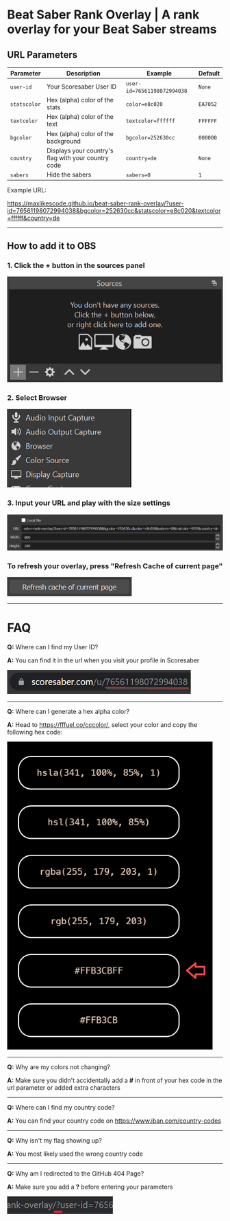 # **Beat Saber Rank Overlay** | A rank overlay for your Beat Saber streams

## URL Parameters

| Parameter    | Description                                         | Example                     | Default  |
| ------------ | --------------------------------------------------- | --------------------------- | -------- |
| `user-id`    | Your Scoresaber User ID                             | `user-id=76561198072994038` | `None`   |
| `statscolor` | Hex (alpha) color of the stats                      | `color=e8c020`              | `EA7052` |
| `textcolor`  | Hex (alpha) color of the text                       | `textcolor=ffffff`          | `FFFFFF` |
| `bgcolor`    | Hex (alpha) color of the background                 | `bgcolor=252630cc`          | `000000` |
| `country`    | Displays your country's flag with your country code | `country=de`                | `None`   |
| `sabers`     | Hide the sabers                                     | `sabers=0`                  | `1`      |

Example URL:

https://maxlikescode.github.io/beat-saber-rank-overlay/?user-id=76561198072994038&bgcolor=252630cc&statscolor=e8c020&textcolor=ffffff&country=de

---

## How to add it to OBS

### 1. Click the **+** button in the sources panel

![obs1](images/obs-1.png)

### 2. Select **Browser**

![obs2](images/obs-2.png)

### 3. Input your URL and play with the size settings

![obs3](images/obs-3.png)

### To refresh your overlay, press "Refresh Cache of current page"

![obsrefreshcache](images/obs-refresh-cache.png)

---

# **FAQ**

**Q:** Where can I find my User ID?

**A:** You can find it in the url when you visit your profile in Scoresaber

![useridimage](images/scoresaber-user-id.png)

---

**Q:** Where can I generate a hex alpha color?

**A:** Head to https://fffuel.co/cccolor/, select your color and copy the following hex code:

![colorpickerimage](images/color-picker.png)

---

**Q:** Why are my colors not changing?

**A:** Make sure you didn't accidentally add a **#** in front of your hex code in the url parameter or added extra characters

---

**Q:** Where can I find my country code?

**A:** You can find your country code on https://www.iban.com/country-codes

---

**Q:** Why isn't my flag showing up?

**A:** You most likely used the wrong country code

---

**Q:** Why am I redirected to the GitHub 404 Page?

**A:** Make sure you add a **?** before entering your parameters

![questionmark](images/question-mark.png)

